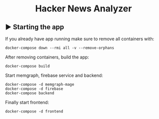 <h1 align="center">
  Hacker News Analyzer
</h1>

## :arrow_forward: Starting the app

If you already have app running make sure to remove all containers with:

```
docker-compose down --rmi all -v --remove-orphans
```

After removing containers, build the app:

```
docker-compose build
```

Start memgraph, firebase service and backend:

```
docker-compose -d memgraph-mage
docker-compose -d firebase
docker-compose backend
```

Finally start frontend:
```
docker-compose -d frontend
```